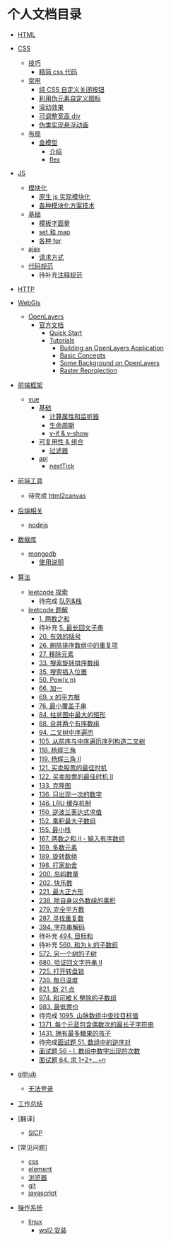 <!--
 * @Author: ArcherGrey
 * @Date: 2020-04-13 16:27:01
 * @LastEditTime: 2020-06-04 17:44:45
 * @Description: 文档目录
 * @FilePath: \UnlimitedDocsWork\index.md
 -->

# 个人文档目录

- [HTML]()
- [CSS]()
  - [技巧]()
    - [精简 css 代码](./docs/Css/tricks/cssBattle.md)
  - [常用]()
    - [纯 CSS 自定义关闭按钮](./docs/Css/normal/closebutton.md)
    - [利用伪元素自定义图标](./docs/Css/normal/fakeicon.md)
    - [滚动效果](./docs/Css/normal/roll.md)
    - [可调整宽高 div](./docs/Css/normal/resizediv.md)
    - [伪类实现悬浮动画](./docs/Css/normal/hoverAnime.md)
  - [布局]()
    - [盒模型]()
      - [介绍](./docs/Css/layout/box/index.md)
      - [flex](./docs/Css/layout/box/flex.md)
- [JS]()
  - [模块化]()
    - [原生 js 实现模块化](./docs/JavaScript/module/原生js模块化.md)
    - [各种模块化方案技术](./docs/JavaScript/module/module.md)
  - [基础]()
    - [模板字面量](./docs/JavaScript/es6/模板字面量.md)
    - [set 和 map](./docs/JavaScript/es6/set_map.md)
    - [各种 for](./docs/JavaScript/es6/for.md)
  - [ajax]()
    - [请求方式](./docs/JavaScript/ajax/request.md)
  - [代码规范]()
    - 待补充[注释规范]()
- [HTTP]()
- [WebGis]()
  - [OpenLayers]()
    - [官方文档]()
      - [Quick Start](./docs/WebGis/OpenLayers/官方文档/QuickStart.md)
      - [Tutorials]()
        - [Building an OpenLayers Application]()
        - [Basic Concepts](./docs/WebGis/OpenLayers/官方文档/Tutorials/BasicConcepts.md)
        - [Some Background on OpenLayers]()
        - [Raster Reprojection]()
- [前端框架]()

  - [vue]()
    - [基础]()
      - [计算属性和监听器](./docs/FE_framework/vue/computed.md)
      - [生命周期](./docs/FE_framework/vue/life.md)
      - [v-if & v-show](./docs/FE_framework/vue/conditional.md)
    - [可复用性 & 组合]()
      - [过滤器](./docs/FE_framework/vue/filter.md)
    - [api]()
      - [nextTick](./docs/FE_framework/vue/nextTick.md)

- [前端工具]()
  - 待完成 [html2canvas](./docs/FE_Tools/html2canvas.md)
- [后端相关]()
  - [nodejs]()
- [数据库]()
  - [mongodb]()
    - [使用说明](./docs/BackEnd/mongo/index.md)
- [算法]()
  - [leetcode 探索]()
    - 待完成 [队列&栈](./docs/Algorithm/leetcode_Class/queue_stack.md)
  - [leetcode 题解]()
    - [1. 两数之和](./docs/Algorithm/leetcode/1.md)
    - 待补充 [5. 最长回文子串](./docs/Algorithm/leetcode/5.md)
    - [20. 有效的括号](./docs/Algorithm/leetcode/20.md)
    - [26. 删除排序数组中的重复项](./docs/Algorithm/leetcode/26.md)
    - [27. 移除元素](./docs/Algorithm/leetcode/27.md)
    - [33. 搜索旋转排序数组](./docs/Algorithm/leetcode/33.md)
    - [35. 搜索插入位置](./docs/Algorithm/leetcode/35.md)
    - [50. Pow(x,n)](./docs/Algorithm/leetcode/50.md)
    - [66. 加一](./docs/Algorithm/leetcode/66.md)
    - [69. x 的平方根](./docs/Algorithm/leetcode/69.md)
    - [76. 最小覆盖子串](./docs/Algorithm/leetcode/76.md)
    - [84. 柱状图中最大的矩形](./docs/Algorithm/leetcode/84.md)
    - [88. 合并两个有序数组](./docs/Algorithm/leetcode/88.md)
    - [94. 二叉树中序遍历](./docs/Algorithm/leetcode/94.md)
    - [105. 从前序与中序遍历序列构造二叉树](./docs/Algorithm/leetcode/105.md)
    - [118. 杨辉三角](./docs/Algorithm/leetcode/118.md)
    - [119. 杨辉三角 II](./docs/Algorithm/leetcode/119.md)
    - [121. 买卖股票的最佳时机](./docs/Algorithm/leetcode/121.md)
    - [122. 买卖股票的最佳时机 II](./docs/Algorithm/leetcode/122.md)
    - [133. 克隆图](./docs/Algorithm/leetcode/133.md)
    - [136. 只出现一次的数字](./docs/Algorithm/leetcode/136.md)
    - [146. LRU 缓存机制](./docs/Algorithm/leetcode/146.md)
    - [150. 逆波兰表达式求值](./docs/Algorithm/leetcode/150.md)
    - [152. 乘积最大子数组](./docs/Algorithm/leetcode/152.md)
    - [155. 最小栈](./docs/Algorithm/leetcode/155.md)
    - [167. 两数之和 II - 输入有序数组](./docs/Algorithm/leetcode/167.md)
    - [169. 多数元素](./docs/Algorithm/leetcode/169.md)
    - [189. 旋转数组](./docs/Algorithm/leetcode/189.md)
    - [198. 打家劫舍](./docs/Algorithm/leetcode/198.md)
    - [200. 岛屿数量](./docs/Algorithm/leetcode/200.md)
    - [202. 快乐数](./docs/Algorithm/leetcode/202.md)
    - [221. 最大正方形](./docs/Algorithm/leetcode/221.md)
    - [238. 除自身以外数组的乘积](./docs/Algorithm/leetcode/238.md)
    - [279. 完全平方数](./docs/Algorithm/leetcode/279.md)
    - [287. 寻找重复数](./docs/Algorithm/leetcode/287.md)
    - [394. 字符串解码](./docs/Algorithm/leetcode/394.md)
    - 待补充 [494. 目标和](./docs/Algorithm/leetcode/494.md)
    - 待补充 [560. 和为 k 的子数组](./docs/Algorithm/leetcode/560.md)
    - [572. 另一个树的子树](./docs/Algorithm/leetcode/572.md)
    - [680. 验证回文字符串 Ⅱ](./docs/Algorithm/leetcode/680.md)
    - [725. 打开转盘锁](./docs/Algorithm/leetcode/725.md)
    - [739. 每日温度](./docs/Algorithm/leetcode/739.md)
    - [821. 新 21 点](./docs/Algorithm/leetcode/821.md)
    - [974. 和可被 K 整除的子数组](./docs/Algorithm/leetcode/974.md)
    - [983. 最低票价](./docs/Algorithm/leetcode/983.md)
    - 待完成 [1095. 山脉数组中查找目标值](./docs/Algorithm/leetcode/1095.md)
    - [1371. 每个元音包含偶数次的最长子字符串](./docs/Algorithm/leetcode/1371.md)
    - [1431. 拥有最多糖果的孩子](./docs/Algorithm/leetcode/1431.md)
    - 待完成[面试题 51. 数组中的逆序对](./docs/Algorithm/leetcode/i51.md)
    - [面试题 56 - I. 数组中数字出现的次数](./docs/Algorithm/leetcode/i56.md)
    - [面试题 64. 求 1+2+…+n](./docs/Algorithm/leetcode/i64.md)
- [github]()
  - [无法登录](./docs/github/host.md)
- [工作总结]()
- [翻译]
  - [SICP](./docs/translate/SICP.md)
- [常见问题]
  - [css](./docs/question/css.md)
  - [element](./docs/question/element.md)
  - [浏览器](./docs/question/browser.md)
  - [git](./docs/question/git.md)
  - [javascript](./docs/question/javascript.md)
- [操作系统]()
  - [linux]()
    - [wsl2 安装](./docs/os/linux/wsl2.md)
